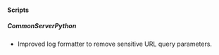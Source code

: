 
#### Scripts
##### CommonServerPython
- Improved log formatter to remove sensitive URL query parameters.
